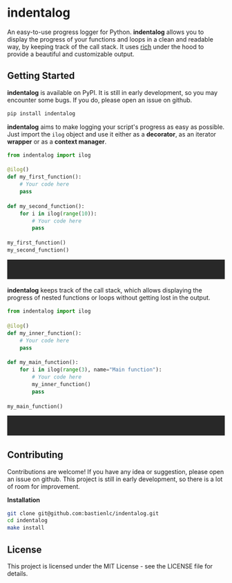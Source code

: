 # indentalog

An easy-to-use progress logger for Python. **indentalog** allows you to display the progress of your functions and loops in a clean and readable way, by keeping track of the call stack. It uses [rich](https://github.com/Textualize/rich) under the hood to provide a beautiful and customizable output.


## Getting Started

**indentalog** is available on PyPI. It is still in early development, so you may encounter some bugs. If you do, please open an issue on github.

```bash
pip install indentalog
```

**indentalog** aims to make logging your script's progress as easy as possible. Just import the `ilog` object and use it either as a **decorator**, as an iterator **wrapper** or as a **context manager**.

```python
from indentalog import ilog

@ilog()
def my_first_function():
    # Your code here
    pass

def my_second_function():
    for i in ilog(range(10)):
        # Your code here
        pass

my_first_function()
my_second_function()
```

![GIF for the first example.](https://raw.githubusercontent.com/bastienlc/indentalog/master/assets/example_1.gif)

**indentalog** keeps track of the call stack, which allows displaying the progress of nested functions or loops without getting lost in the output.

```python
from indentalog import ilog

@ilog()
def my_inner_function():
    # Your code here
    pass

def my_main_function():
    for i in ilog(range(3), name="Main function"):
        # Your code here
        my_inner_function()
        pass

my_main_function()
```

![GIF for the first example.](https://raw.githubusercontent.com/bastienlc/indentalog/master/assets/example_2.gif)


## Contributing

Contributions are welcome! If you have any idea or suggestion, please open an issue on github. This project is still in early development, so there is a lot of room for improvement.

**Installation**

```bash
git clone git@github.com:bastienlc/indentalog.git
cd indentalog
make install
```

## License

This project is licensed under the MIT License - see the LICENSE file for details.
